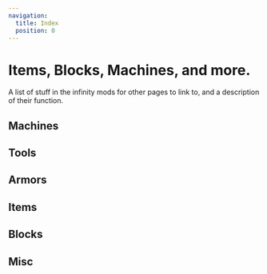 ```yaml
---
navigation:
  title: Index
  position: 0
---
```


# Items, Blocks, Machines, and more.

A list of stuff in the infinity mods for other pages to link to, and a description of their function.

## Machines

<CategoryIndex category="machines" />

## Tools

<CategoryIndex category="tools" />

## Armors

<CategoryIndex category="armors" />

## Items

<CategoryIndex category="items" />

## Blocks

<CategoryIndex category="blocks" />

## Misc

<CategoryIndex category="misc" />